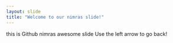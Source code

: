 ```yaml
---
layout: slide
title: "Welcome to our nimras slide!"
---
```

this is Github nimras awesome slide
Use the left arrow to go back!